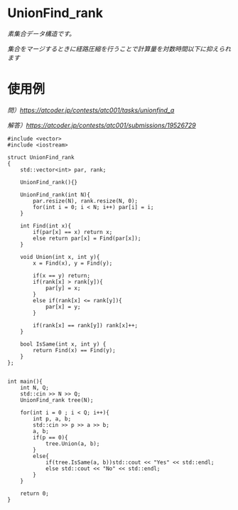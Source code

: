 # UnionFind_rank
*素集合データ構造です。*

*集合をマージするときに経路圧縮を行うことで計算量を対数時間以下に抑えられます*
# 使用例
*問）https://atcoder.jp/contests/atc001/tasks/unionfind_a*

*解答）https://atcoder.jp/contests/atc001/submissions/19526729*
~~~
#include <vector>
#include <iostream>

struct UnionFind_rank
{
    std::vector<int> par, rank;

    UnionFind_rank(){}

    UnionFind_rank(int N){
        par.resize(N), rank.resize(N, 0);
        for(int i = 0; i < N; i++) par[i] = i;
    }

    int Find(int x){
        if(par[x] == x) return x;
        else return par[x] = Find(par[x]);
    }

    void Union(int x, int y){
        x = Find(x), y = Find(y);

        if(x == y) return;
        if(rank[x] > rank[y]){
            par[y] = x;
        }
        else if(rank[x] <= rank[y]){
            par[x] = y;
        }

        if(rank[x] == rank[y]) rank[x]++;
    }

    bool IsSame(int x, int y) {
        return Find(x) == Find(y);
    }
};


int main(){
    int N, Q;
    std::cin >> N >> Q;
    UnionFind_rank tree(N);

    for(int i = 0 ; i < Q; i++){
        int p, a, b;
        std::cin >> p >> a >> b;
        a, b;
        if(p == 0){
            tree.Union(a, b);
        }
        else{
            if(tree.IsSame(a, b))std::cout << "Yes" << std::endl;
            else std::cout << "No" << std::endl;
        }
    }

    return 0;
}
~~~
